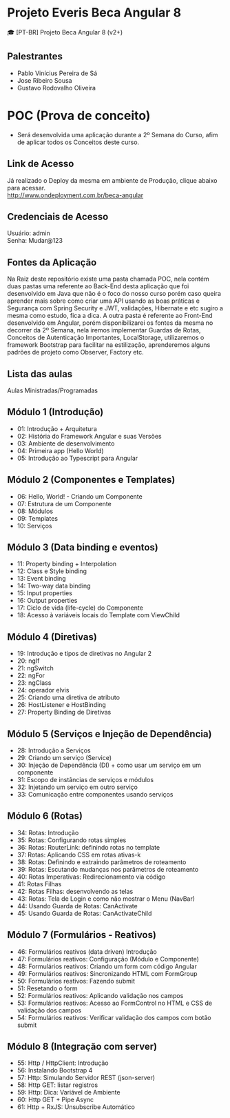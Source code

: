 # Projeto Everis Beca Angular 8 
🎓 [PT-BR] Projeto Beca Angular 8 (v2+)

## Palestrantes
 - Pablo Vinícius Pereira de Sá
 - Jose Ribeiro Sousa
 - Gustavo Rodovalho Oliveira

# POC (Prova de conceito)
  - Será desenvolvida uma aplicação durante a 2º Semana do Curso, afim de aplicar todos os Conceitos deste curso.
## Link de Acesso
 Já realizado o Deploy da mesma em ambiente de Produção, clique abaixo para acessar. </br>
 http://www.ondeployment.com.br/beca-angular
## Credenciais de Acesso
   Usuário: admin </br>
   Senha: Mudar@123
   
## Fontes da Aplicação   
 Na Raiz deste repositório existe uma pasta chamada POC, nela contém duas pastas uma referente ao Back-End desta aplicação que foi desenvolvido em Java
 que não é o foco do nosso curso porém caso queira aprender mais sobre como criar uma API usando as boas práticas e Segurança com Spring Security e JWT, 
 validações, Hibernate e etc sugiro a mesma como estudo, fica a dica. A outra pasta é referente ao Front-End desenvolvido em Angular, porém disponibilizarei
 os fontes da mesma no decorrer da 2º Semana, nela iremos implementar Guardas de Rotas, Conceitos de Autenticação Importantes, LocalStorage, utilizaremos o
 framework Bootstrap para facilitar na estilização, aprenderemos alguns padrões de projeto como Observer, Factory etc.
   
 
## Lista das aulas

Aulas Ministradas/Programadas

## Módulo 1 (Introdução)
* 01: Introdução + Arquitetura
* 02: História do Framework Angular e suas Versões
* 03: Ambiente de desenvolvimento
* 04: Primeira app (Hello World)
* 05: Introdução ao Typescript para Angular

## Módulo 2 (Componentes e Templates)
* 06: Hello, World! - Criando um Componente
* 07: Estrutura de um Componente
* 08: Módulos
* 09: Templates
* 10: Serviços

## Módulo 3 (Data binding e eventos)
* 11: Property binding + Interpolation
* 12: Class e Style binding
* 13: Event binding
* 14: Two-way data binding
* 15: Input properties
* 16: Output properties
* 17: Ciclo de vida (life-cycle) do Componente
* 18: Acesso à variáveis locais do Template com ViewChild

## Módulo 4 (Diretivas)
* 19: Introdução e tipos de diretivas no Angular 2
* 20: ngIf
* 21: ngSwitch
* 22: ngFor
* 23: ngClass
* 24: operador elvis
* 25: Criando uma diretiva de atributo
* 26: HostListener e HostBinding
* 27: Property Binding de Diretivas

## Módulo 5 (Serviços e Injeção de Dependência)
* 28: Introdução a Serviços
* 29: Criando um serviço (Service)
* 30: Injeção de Dependência (DI) + como usar um serviço em um componente
* 31: Escopo de instâncias de serviços e módulos
* 32: Injetando um serviço em outro serviço
* 33: Comunicação entre componentes usando serviços

## Módulo 6 (Rotas)
* 34: Rotas: Introdução
* 35: Rotas: Configurando rotas simples
* 36: Rotas: RouterLink: definindo rotas no template
* 37: Rotas: Aplicando CSS em rotas ativas-k
* 38: Rotas: Definindo e extraindo parâmetros de roteamento
* 39: Rotas: Escutando mudanças nos parâmetros de roteamento
* 40: Rotas Imperativas: Redirecionamento via código
* 41: Rotas Filhas
* 42: Rotas Filhas: desenvolvendo as telas
* 43: Rotas: Tela de Login e como não mostrar o Menu (NavBar)
* 44: Usando Guarda de Rotas: CanActivate
* 45: Usando Guarda de Rotas: CanActivateChild

## Módulo 7 (Formulários - Reativos)
* 46: Formulários reativos (data driven) Introdução
* 47: Formulários reativos: Configuração (Módulo e Componente)
* 48: Formulários reativos: Criando um form com código Angular
* 49: Formulários reativos: Sincronizando HTML com FormGroup
* 50: Formulários reativos: Fazendo submit
* 51: Resetando o form
* 52: Formulários reativos: Aplicando validação nos campos
* 53: Formulários reativos: Acesso ao FormControl no HTML e CSS de validação dos campos
* 54: Formulários reativos: Verificar validação dos campos com botão submit

## Módulo 8 (Integração com server)
* 55: Http / HttpClient: Introdução
* 56: Instalando Bootstrap 4
* 57: Http: Simulando Servidor REST (json-server)
* 58: Http GET: listar registros
* 59: Http: Dica: Variável de Ambiente
* 60: Http GET + Pipe Async
* 61: Http + RxJS: Unsubscribe Automático
